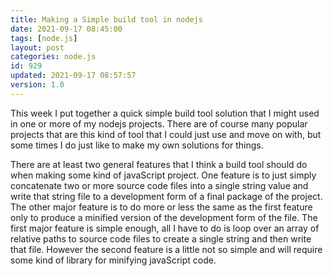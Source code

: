 ```yaml
---
title: Making a Simple build tool in nodejs
date: 2021-09-17 08:45:00
tags: [node.js]
layout: post
categories: node.js
id: 929
updated: 2021-09-17 08:57:57
version: 1.0
---
```


This week I put together a quick simple build tool solution that I might used in one or more of my nodejs projects. There are of course many popular projects that are this kind of tool that I could just use and move on with, but some times I do just like to make my own solutions for things. 

There are at least two general features that I think a build tool should do when making some kind of javaScript project. One feature is to just simply concatenate two or more source code files into a single string value and write that string file to a development form of a final package of the project. The other major feature is to do more or less the same as the first feature only to produce a minified version of the development form of the file. The first major feature is simple enough, all I have to do is loop over an array of relative paths to source code files to create a single string and then write that file. However the second feature is a little not so simple and will require some kind of library for minifying javaScript code.

<!-- more -->
